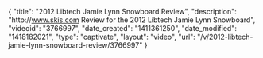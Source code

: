 {
    "title": "2012 Libtech Jamie Lynn Snowboard Review",
    "description": "http:\/\/www.skis.com Review for the 2012 Libtech Jamie Lynn Snowboard",
    "videoid": "3766997",
    "date_created": "1411361250",
    "date_modified": "1418182021",
    "type": "captivate",
    "layout": "video",
    "url": "\/v\/2012-libtech-jamie-lynn-snowboard-review\/3766997"
}